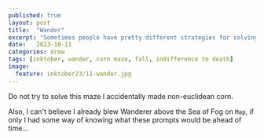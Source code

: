 ```yaml
---
published: true
layout: post
title:  "Wander"
excerpt: "Sometimes people have pretty different strategies for solving these mazes."
date:   2023-10-11
categories: drew
tags: [inktober, wander, corn maze, fall, indifference to death]
image:
  feature: inktober23/11-wander.jpg
---
```


Do not try to solve this maze I accidentally made non-euclidean corn.

Also, I can't believe I already blew Wanderer above the Sea of Fog on `Map`, if only I had some way of knowing what these prompts would be ahead of time...